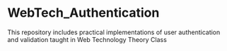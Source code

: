 # WebTech_Authentication
This repository includes practical implementations of user authentication and validation taught in Web Technology Theory Class
